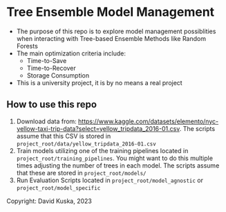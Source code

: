 # Tree Ensemble Model Management

- The purpose of this repo is to explore model management possiblities when interacting with Tree-based Ensemble Methods like Random Forests
- The main optimization criteria include:
  - Time-to-Save
  - Time-to-Recover
  - Storage Consumption
- This is a university project, it is by no means a real project

## How to use this repo

1. Download data from: <https://www.kaggle.com/datasets/elemento/nyc-yellow-taxi-trip-data?select=yellow_tripdata_2016-01.csv>. The scripts assume that this CSV is stored in `project_root/data/yellow_tripdata_2016-01.csv`
2. Train models utilizing one of the training pipelines located in `project_root/training_pipelines`. You might want to do this multiple times adjusting the number of trees in each model. The scripts assume that these are stored in `project_root/models/`
3. Run Evaluation Scripts located in `project_root/model_agnostic` or `project_root/model_specific`


Copyright: David Kuska, 2023
